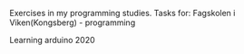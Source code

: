 Exercises in my programming studies.
Tasks for: Fagskolen i Viken(Kongsberg) - programming

Learning arduino 2020
